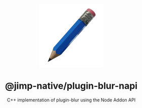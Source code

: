 <div align="center">
  <img width="200" height="200" src="../../assets/jimp_native_logo.png">
  <h1>@jimp-native/plugin-blur-napi</h1>
  <p>C++ implementation of plugin-blur using the Node Addon API</p>
</div>

